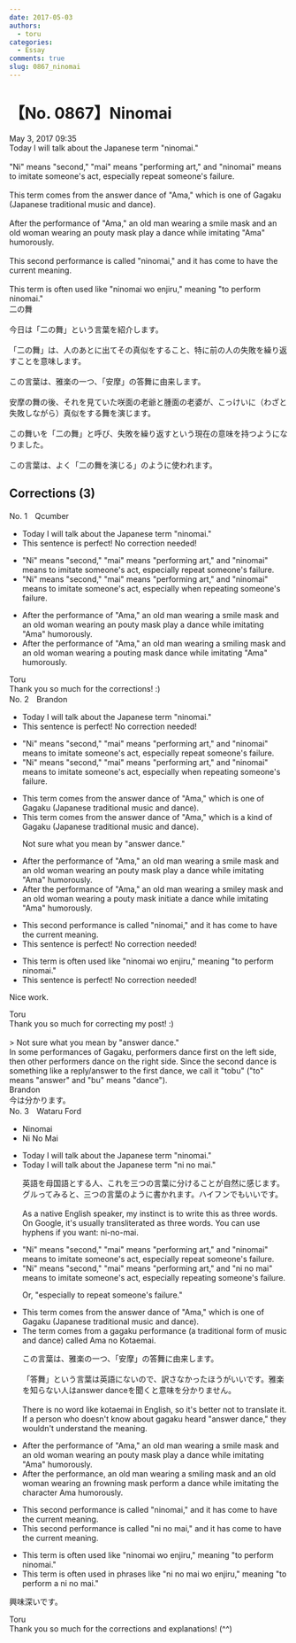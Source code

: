 ```yaml
---
date: 2017-05-03
authors:
  - toru
categories:
  - Essay
comments: true
slug: 0867_ninomai
---
```


# 【No. 0867】Ninomai
<div class="date">May 3, 2017 09:35</div>
<div id="post"><div id="body_show_ori">
Today I will talk about the Japanese term "ninomai."<br/><br/>"Ni" means "second," "mai" means "performing art," and "ninomai" means to imitate someone's act, especially repeat someone's failure.<br/><br/>This term comes from the answer dance of "Ama," which is one of Gagaku (Japanese traditional music and dance).<br/><br/>After the performance of "Ama," an old man wearing a smile mask and an old woman wearing an pouty mask play a dance while imitating "Ama" humorously.<br/><br/>This second performance is called "ninomai," and it has come to have the current meaning.<br/><br/>This term is often used like "ninomai wo enjiru," meaning "to perform ninomai."
</div></div>

<!-- more -->

<div id="post_ja"><div id="body_show_mo">
二の舞<br/><br/>今日は「二の舞」という言葉を紹介します。<br/><br/>「二の舞」は、人のあとに出てその真似をすること、特に前の人の失敗を繰り返すことを意味します。<br/><br/>この言葉は、雅楽の一つ、「安摩」の答舞に由来します。<br/><br/>安摩の舞の後、それを見ていた咲面の老爺と腫面の老婆が、こっけいに（わざと失敗しながら）真似をする舞を演じます。<br/><br/>この舞いを「二の舞」と呼び、失敗を繰り返すという現在の意味を持つようになりました。<br/><br/>この言葉は、よく「二の舞を演じる」のように使われます。
</div></div>

## Corrections (3)
<div id="block"><div class="first_name"> No. 1　<span class="just_name">Qcumber</span></div><div id="block2">
<ul class="correction_field">
<li class="incorrect">Today I will talk about the Japanese term "ninomai."</li>
<li class="corrected perfect">This sentence is perfect! No correction needed!</li>
</ul>
<ul class="correction_field">
<li class="incorrect">"Ni" means "second," "mai" means "performing art," and "ninomai" means to imitate someone's act, especially repeat someone's failure.</li>
<li class="corrected correct">
"Ni" means "second," "mai" means "performing art," and "ninomai" means to imitate someone's act, especially when repeating someone's failure.
</li>
</ul>
<ul class="correction_field">
<li class="incorrect">After the performance of "Ama," an old man wearing a smile mask and an old woman wearing an pouty mask play a dance while imitating "Ama" humorously.</li>
<li class="corrected correct">
After the performance of "Ama," an old man wearing a smiling mask and an old woman wearing a pouting mask dance while imitating "Ama" humorously.
</li>
</ul>
</div><div class="name"><span class="just_name">Toru</span><br>
Thank you so much for the corrections! :)
</div>
</div>
<div id="block"><div class="first_name"> No. 2　<span class="just_name">Brandon</span></div><div id="block2">
<ul class="correction_field">
<li class="incorrect">Today I will talk about the Japanese term "ninomai."</li>
<li class="corrected perfect">This sentence is perfect! No correction needed!</li>
</ul>
<ul class="correction_field">
<li class="incorrect">"Ni" means "second," "mai" means "performing art," and "ninomai" means to imitate someone's act, especially repeat someone's failure.</li>
<li class="corrected correct">
"Ni" means "second," "mai" means "performing art," and "ninomai" means to imitate someone's act, especially <span class="f_red">when repeating</span> someone's failure.
</li>
</ul>
<ul class="correction_field">
<li class="incorrect">This term comes from the answer dance of "Ama," which is one of Gagaku (Japanese traditional music and dance).</li>
<li class="corrected correct">
This term comes from the <span class="f_gray">answer</span> dance of "Ama," which is <span class="f_red">a kind of</span> Gagaku (Japanese traditional music and dance).
<p class="correction_comment">Not sure what you mean by "answer dance."</p>
</li>
</ul>
<ul class="correction_field">
<li class="incorrect">After the performance of "Ama," an old man wearing a smile mask and an old woman wearing an pouty mask play a dance while imitating "Ama" humorously.</li>
<li class="corrected correct">
After the performance of "Ama," an old man wearing a <span class="f_red">smiley</span> mask and an old woman wearing <span class="f_red">a</span> pouty mask <span class="f_red">initiate</span> a dance while imitating "Ama" humorously.
</li>
</ul>
<ul class="correction_field">
<li class="incorrect">This second performance is called "ninomai," and it has come to have the current meaning.</li>
<li class="corrected perfect">This sentence is perfect! No correction needed!</li>
</ul>
<ul class="correction_field">
<li class="incorrect">This term is often used like "ninomai wo enjiru," meaning "to perform ninomai."</li>
<li class="corrected perfect">This sentence is perfect! No correction needed!</li>
</ul>
<p class="comment_small">
 Nice work.
</p>

</div><div class="name"><span class="just_name">Toru</span><br>
Thank you so much for correcting my post! :)<br/><br/>&gt; Not sure what you mean by "answer dance."<br/>In some performances of Gagaku, performers dance first on the left side, then other performers dance on the right side. Since the second dance is something like a reply/answer to the first dance, we call it "tobu" ("to" means "answer" and "bu" means "dance").
</div>
<div class="name"><span class="just_name">Brandon</span><br>
今は分かります。
</div>
</div>
<div id="block"><div class="first_name"> No. 3　<span class="just_name">Wataru Ford</span></div><div id="block2">
<ul class="correction_field">
<li class="incorrect">Ninomai</li>
<li class="corrected correct">
<span class="f_blue">Ni No Mai</span>
</li>
</ul>
<ul class="correction_field">
<li class="incorrect">Today I will talk about the Japanese term "ninomai."</li>
<li class="corrected correct">
Today I will talk about the Japanese term "<span class="f_blue">ni no mai</span>."
<p class="correction_comment">英語を母国語とする人、これを三つの言葉に分けることが自然に感じます。グルってみると、三つの言葉のように書かれます。ハイフンでもいいです。<br/><br/>As a native English speaker, my instinct is to write this as three words. On Google, it's usually transliterated as three words. You can use hyphens if you want: ni-no-mai.</p>
</li>
</ul>
<ul class="correction_field">
<li class="incorrect">"Ni" means "second," "mai" means "performing art," and "ninomai" means to imitate someone's act, especially repeat someone's failure.</li>
<li class="corrected correct">
"Ni" means "second," "mai" means "performing art," and "<span class="f_blue">ni no mai</span>" means to imitate someone's act, especially repeat<span class="f_red">ing</span> someone's failure.
<p class="correction_comment">Or, "especially to repeat someone's failure."</p>
</li>
</ul>
<ul class="correction_field">
<li class="incorrect">This term comes from the answer dance of "Ama," which is one of Gagaku (Japanese traditional music and dance).</li>
<li class="corrected correct">
<span class="f_red">The term comes from a gagaku performance (a traditional form of music and dance) called Ama no Kotaemai.</span>
<p class="correction_comment">この言葉は、雅楽の一つ、「安摩」の答舞に由来します。<br/><br/>「答舞」という言葉は英語にないので、訳さなかったほうがいいです。雅楽を知らない人はanswer danceを聞くと意味を分かりません。<br/><br/>There is no word like kotaemai in English, so it's better not to translate it. If a person who doesn't know about gagaku heard "answer dance," they wouldn't understand the meaning.</p>
</li>
</ul>
<ul class="correction_field">
<li class="incorrect">After the performance of "Ama," an old man wearing a smile mask and an old woman wearing an pouty mask play a dance while imitating "Ama" humorously.</li>
<li class="corrected correct">
After the performance<span class="f_red">, an</span> old man wearing a <span class="f_red">smiling</span> mask and an old woman wearing an <span class="f_red">frowning</span> mask perform a dance while imitating <span class="f_red">the character</span> Ama humorously.
</li>
</ul>
<ul class="correction_field">
<li class="incorrect">This second performance is called "ninomai," and it has come to have the current meaning.</li>
<li class="corrected correct">
This second performance is called "<span class="f_blue">ni no mai</span>," and it has come to have the current meaning.
</li>
</ul>
<ul class="correction_field">
<li class="incorrect">This term is often used like "ninomai wo enjiru," meaning "to perform ninomai."</li>
<li class="corrected correct">
This term is often used <span class="f_blue">in phrases</span> like "<span class="f_blue">ni no mai</span> wo enjiru," meaning "to perform <span class="f_red">a</span> <span class="f_blue">ni no mai</span>."
</li>
</ul>
<p class="comment_small">
 興味深いです。
</p>

</div><div class="name"><span class="just_name">Toru</span><br>
Thank you so much for the corrections and explanations! (^^)
</div>
</div>

